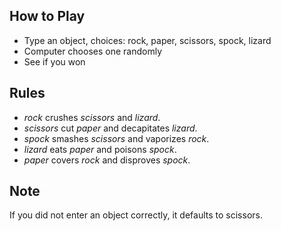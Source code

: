 ## How to Play
* Type an object, choices: rock, paper, scissors, spock, lizard
* Computer chooses one randomly
* See if you won

## Rules
* *rock* crushes *scissors* and *lizard*.
* *scissors* cut *paper* and decapitates *lizard*.
* *spock* smashes *scissors* and vaporizes *rock*.
* *lizard* eats *paper* and poisons *spock*.
* *paper* covers *rock* and disproves *spock*.

## Note
If you did not enter an object correctly, it defaults to scissors.

